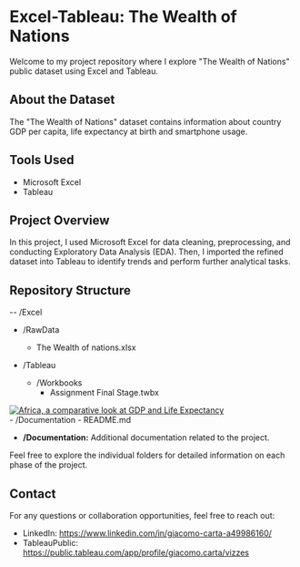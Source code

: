 # Excel-Tableau: The Wealth of Nations

Welcome to my project repository where I explore "The Wealth of Nations" public dataset using Excel and Tableau.

## About the Dataset

The "The Wealth of Nations" dataset contains information about country GDP per capita, life expectancy at birth and smartphone usage.

## Tools Used

- Microsoft Excel
- Tableau

## Project Overview

In this project, I used Microsoft Excel for data cleaning, preprocessing, and conducting Exploratory Data Analysis (EDA). Then, I imported the refined dataset into Tableau to identify trends and perform further analytical tasks.

## Repository Structure

-- /Excel
  - /RawData
    - The Wealth of nations.xlsx

- /Tableau
  - /Workbooks
    - Assignment Final Stage.twbx
<div class='tableauPlaceholder' id='viz1701960407976' style='position: relative'><noscript><a href='#'><img alt='Africa, a comparative look at GDP and Life Expectancy ' src='https:&#47;&#47;public.tableau.com&#47;static&#47;images&#47;As&#47;AssignmentFinalStage&#47;AfricaacomparativelookatGDPandLifeExpectancy&#47;1_rss.png' style='border: none' /></a></noscript><object class='tableauViz'  style='display:none;'><param name='host_url' value='https%3A%2F%2Fpublic.tableau.com%2F' /> <param name='embed_code_version' value='3' /> <param name='site_root' value='' /><param name='name' value='AssignmentFinalStage&#47;AfricaacomparativelookatGDPandLifeExpectancy' /><param name='tabs' value='no' /><param name='toolbar' value='yes' /><param name='static_image' value='https:&#47;&#47;public.tableau.com&#47;static&#47;images&#47;As&#47;AssignmentFinalStage&#47;AfricaacomparativelookatGDPandLifeExpectancy&#47;1.png' /> <param name='animate_transition' value='yes' /><param name='display_static_image' value='yes' /><param name='display_spinner' value='yes' /><param name='display_overlay' value='yes' /><param name='display_count' value='yes' /><param name='language' value='en-GB' /></object></div>                <script type='text/javascript'>                    var divElement = document.getElementById('viz1701960407976');                    var vizElement = divElement.getElementsByTagName('object')[0];                    if ( divElement.offsetWidth > 800 ) { vizElement.style.minWidth='1620px';vizElement.style.maxWidth='1920px';vizElement.style.width='100%';vizElement.style.minHeight='787px';vizElement.style.maxHeight='987px';vizElement.style.height=(divElement.offsetWidth*0.75)+'px';} else if ( divElement.offsetWidth > 500 ) { vizElement.style.minWidth='1620px';vizElement.style.maxWidth='1920px';vizElement.style.width='100%';vizElement.style.minHeight='787px';vizElement.style.maxHeight='987px';vizElement.style.height=(divElement.offsetWidth*0.75)+'px';} else { vizElement.style.width='100%';vizElement.style.height='3127px';}                     var scriptElement = document.createElement('script');                    scriptElement.src = 'https://public.tableau.com/javascripts/api/viz_v1.js';                    vizElement.parentNode.insertBefore(scriptElement, vizElement);                </script>
- /Documentation
  - README.md
  
- **/Documentation:** Additional documentation related to the project.

Feel free to explore the individual folders for detailed information on each phase of the project.

## Contact

For any questions or collaboration opportunities, feel free to reach out:

- LinkedIn: https://www.linkedin.com/in/giacomo-carta-a49986160/
- TableauPublic: https://public.tableau.com/app/profile/giacomo.carta/vizzes
